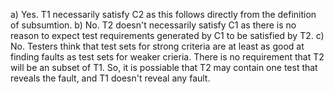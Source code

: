 a) Yes. T1 necessarily satisfy C2 as this follows directly from the definition of subsumtion.
b) No. T2 doesn't necessarily satisfy C1 as there is no reason to expect test requirements generated by C1 to be satisfied by T2.
c) No. Testers think that test sets for strong criteria are at least as good at finding faults as test sets for weaker crieria. There is no requirement that T2 will be an subset of T1. So, it is possiable that T2 may contain one test that reveals the fault, and T1 doesn't reveal any fault.